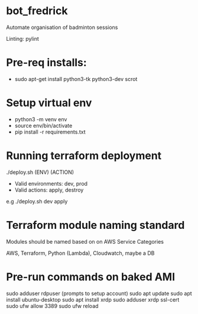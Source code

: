 # bot_fredrick
Automate organisation of badminton sessions

Linting: pylint

# Pre-req installs:
- sudo apt-get install python3-tk python3-dev scrot

# Setup virtual env
- python3 -m venv env
- source env/bin/activate
- pip install -r requirements.txt

# Running terraform deployment
./deploy.sh (ENV) (ACTION)
- Valid environments: dev, prod
- Valid actions: apply, destroy

e.g ./deploy.sh dev apply

# Terraform module naming standard

Modules should be named based on on AWS Service Categories

AWS, Terraform, Python (Lambda), Cloudwatch, maybe a DB

# Pre-run commands on baked AMI
sudo adduser rdpuser (prompts to setup account)
sudo apt update
sudo apt install ubuntu-desktop
sudo apt install xrdp
sudo adduser xrdp ssl-cert
sudo ufw allow 3389
sudo ufw reload